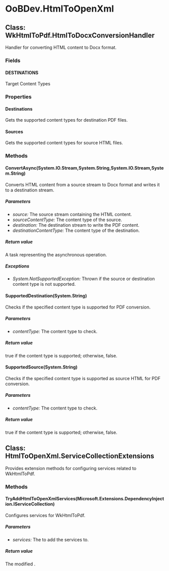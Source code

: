 # OoBDev.HtmlToOpenXml


## Class: WkHtmlToPdf.HtmlToDocxConversionHandler
Handler for converting HTML content to Docx format. 

### Fields

#### DESTINATIONS
Target Content Types
### Properties

#### Destinations
Gets the supported content types for destination PDF files.
#### Sources
Gets the supported content types for source HTML files.
### Methods


#### ConvertAsync(System.IO.Stream,System.String,System.IO.Stream,System.String)
Converts HTML content from a source stream to Docx format and writes it to a destination stream. 


##### Parameters
* *source:* The source stream containing the HTML content.
* *sourceContentType:* The content type of the source.
* *destination:* The destination stream to write the PDF content.
* *destinationContentType:* The content type of the destination.




##### Return value
A task representing the asynchronous operation.



##### Exceptions

* *System.NotSupportedException:* Thrown if the source or destination content type is not supported.




#### SupportedDestination(System.String)
Checks if the specified content type is supported for PDF conversion. 


##### Parameters
* *contentType:* The content type to check.




##### Return value
true if the content type is supported; otherwise, false.



#### SupportedSource(System.String)
Checks if the specified content type is supported as source HTML for PDF conversion. 


##### Parameters
* *contentType:* The content type to check.




##### Return value
true if the content type is supported; otherwise, false.



## Class: HtmlToOpenXml.ServiceCollectionExtensions
Provides extension methods for configuring services related to WkHtmlToPdf. 

### Methods


#### TryAddHtmlToOpenXmlServices(Microsoft.Extensions.DependencyInjection.IServiceCollection)
Configures services for WkHtmlToPdf. 


##### Parameters
* *services:* The to add the services to.




##### Return value
The modified .

